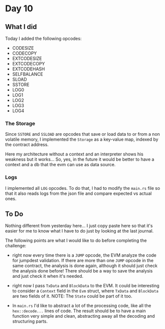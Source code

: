 # Day 10

## What I did

Today I added the following opcodes:

- CODESIZE
- CODECOPY
- EXTCODESIZE
- EXTCODECOPY
- EXTCODEHASH
- SELFBALANCE
- SLOAD
- SSTORE
- LOG0
- LOG1
- LOG2
- LOG3
- LOG4

### The Storage

Since `SSTORE` and `SSLOAD` are opcodes that save or load data to or from a non volatile
memory, I implemented the `Storage` as a key-value map, indexed by the contract address.

Here my architecture without a context and an interpreter shows his weakness but it works...
So, yes, in the future it would be better to have a context and a db that the evm can use as data source.

### Logs

I implemented all `LOG` opcodes. To do that, I had to modify the `main.rs` file so that it also reads logs from
the json file and compare expected vs actual ones.

## To Do

Nothing different from yesterday here... I just copy paste here so that it's easier for me to know what
I have to do just by looking at the last journal.

The following points are what I would like to do before completing the challenge:

- right now every time there is a `JUMP` opcode, the EVM analyze the code for jumpdest validation.
If there are more than one `JUMP` opcode in the same contract, the analysis is done again, although
it should just check the analysis done before! There should be a way to save the analysis and just
check it when it's needed.

- right now I pass `TxData` and `BlockData` to the EVM. It could be interesting to consider a `Context` field
in the `Evm` struct, where `TxData` and `BlockData` are two fields of it. NOTE: The `State` could be part of it too.

- In `main.rs` I'd like to abstract a lot of the processing code, like all the `hex::decode...` lines of code.
The result should be to have a main function very simple and clean, abstracting away all the decoding and structuring parts.
